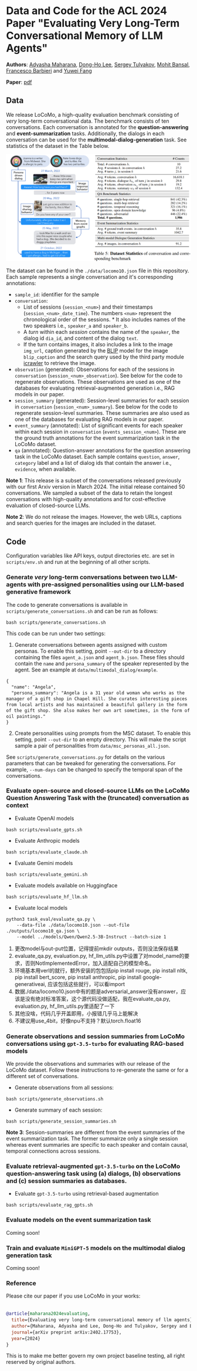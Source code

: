 # Data and Code for the **ACL 2024** Paper "**Evaluating Very Long-Term Conversational Memory of LLM Agents**"
**Authors**: [Adyasha Maharana](https://adymaharana.github.io/), [Dong-Ho Lee](https://www.danny-lee.info/), [Sergey Tulyakov](https://stulyakov.com/), [Mohit Bansal](https://www.cs.unc.edu/~mbansal/), [Francesco Barbieri](https://fvancesco.github.io/) and [Yuwei Fang](https://yuwfan.github.io/)

**Paper**: [pdf](https://github.com/snap-research/locomo/tree/main/static/paper/locomo.pdf)

## Data

We release LoCoMo, a high-quality evaluation benchmark consisting of *very* long-term conversational data. The benchmark consists of ten conversations. Each conversation is annotated for the **question-answering** and **event-summarization** tasks. Additionally, the dialogs in each conversation can be used for the **multimodal-dialog-generation** task. See statistics of the dataset in the Table below.

![image](./static/images/locomo_example_stats.png)

The dataset can be found in the ```./data/locomo10.json``` file in this repository. Each sample represents a single conversation and it's corresponding annotations: 
* `sample_id`: identifier for the sample
* `conversation`: 
    * List of sessions (`session_<num>`) and their timestamps (`session_<num>_date_time`). The numbers `<num>` represent the chronological order of the sessions. * It also includes names of the two speakers i.e., `speaker_a` and `speaker_b`. 
    * A *turn* within each *session* contains the name of the `speaker`, the dialog id `dia_id`, and content of the dialog `text`. 
    * If the turn contains images, it also includes a link to the image `img_url`, caption generated by the [BLIP](https://huggingface.co/Salesforce/blip-image-captioning-large) model for the image `blip_caption` and the search query used by the third party module [icrawler](https://icrawler.readthedocs.io/en/latest/) to retrieve the image.
* `observation` (generated): Observations for each of the sessions in `conversation` (`session_<num>_observation`). See below for the code to regenerate observations. These observations are used as one of the databases for evaluating retrieval-augmented generation i.e., RAG models in our paper.
* `session_summary` (generated): Session-level summaries for each session in `conversation` (`session_<num>_summary`). See below for the code to regenerate session-level summaries. These summaries are also used as one of the databases for evaluating RAG models in our paper.
* `event_summary` (annotated): List of significant events for each speaker within each session in `conversation` (`events_session_<num>`). These are the ground truth annotations for the event summarization task in the LoCoMo dataset.
* `qa` (annotated): Question-answer annotations for the question answering task in the LoCoMo dataset. Each sample contains `question`, `answer`, `category` label and a list of dialog ids that contain the answer i.e., `evidence`, when available.


**Note 1**: This release is a subset of the conversations released previously with our first Arxiv version in March 2024. The initial release contained 50 conversations. We sampled a subset of the data to retain the longest conversations with high-quality annotations and for cost-effective evaluation of closed-source LLMs.

**Note 2**: We do not release the images. However, the web URLs, captions and search queries for the images are included in the dataset.


## Code

Configuration variables like API keys, output directories etc. are set in `scripts/env.sh` and run at the beginning of all other scripts.

### Generate *very* long-term conversations between two LLM-agents with pre-assigned personalities using our LLM-based generative framework
The code to generate conversations is available in `scripts/generate_conversations.sh` and can be run as follows:
```
bash scripts/generate_conversations.sh
```

This code can be run under two settings:
1. Generate conversations between agents assigned with custom personas. To enable this setting, point `--out-dir` to a directory containing the files `agent_a.json` and `agent_b.json`. These files should contain the `name` and `persona_summary` of the speaker represented by the agent. See an example at `data/multimodal_dialog/example`.

```
{
  "name": "Angela",
  "persona_summary": "Angela is a 31 year old woman who works as the manager of a gift shop in Chapel Hill. She curates interesting pieces from local artists and has maintained a beautiful gallery in the form of the gift shop. She also makes her own art sometimes, in the form of oil paintings."
}
```

2. Create personalities using prompts from the MSC dataset. To enable this setting, point `--out-dir` to an empty directory. This will make the script sample a pair of personalities from `data/msc_personas_all.json`.

See `scripts/generate_conversations.py` for details on the various parameters that can be tweaked for generating the conversations. For example, `--num-days` can be changed to specify the temporal span of the conversations.

### Evaluate open-source and closed-source LLMs on the LoCoMo Question Answering Task with the (truncated) conversation as context

* Evaluate OpenAI models
```
bash scripts/evaluate_gpts.sh
```

* Evaluate Anthropic models
```
bash scripts/evaluate_claude.sh
```

* Evaluate Gemini models
```
bash scripts/evaluate_gemini.sh
```

* Evaluate models available on Huggingface
```
bash scripts/evaluate_hf_llm.sh
```

* Evaluate local models
```
python3 task_eval/evaluate_qa.py \
    --data-file ./data/locomo10.json --out-file ./outputs/locomo10_qa.json \
    --model ../models/Qwen/Qwen2.5-3B-Instruct --batch-size 1
```

1. 更改model与out-put位置，记得提前mkdir outputs，否则没法保存结果
2. evaluate_qa.py, evaluation.py, hf_llm_utils.py中设置了对model_name的要求，否则NotImplementedError，加入适配自己的模型命名。
3. 环境基本用verl的就行，额外安装的包包括pip install rouge, pip install nltk, pip install bert_score, pip install anthropic, pip install google-generativeai, 应该包括这些就行，可以看import
4. 数据./data/locomo10.json中有的题是adversarial_answer没有answer，应该是没有绝对标准答案，这个源代码没做适配，我在evaluate_qa.py, evaluation.py, hf_llm_utils.py里适配了一下
5. 其他没啥，代码几乎开盖即用，小报错几乎马上能解决
6. 不建议用use_4bit，好像npu不支持？默认torch.float16

### Generate observations and session summaries from LoCoMo conversations using `gpt-3.5-turbo` for evaluating RAG-based models
We provide the observations and summaries with our release of the LoCoMo dataset. Follow these instructions to re-generate the same or for a different set of conversations.

* Generate observations from all sessions:
```
bash scripts/generate_observations.sh
```

* Generate summary of each session:
```
bash scripts/generate_session_summaries.sh
```
**Note 3**: Session-summaries are different from the event summaries of the event summarization task. The former summairze only a single session whereas event summaries are specific to each speaker and contain causal, temporal connections across sessions.


### Evaluate retrieval-augmented `gpt-3.5-turbo` on the LoCoMo question-answering task using (a) dialogs, (b) observations and (c) session summaries as databases.
* Evaluate `gpt-3.5-turbo` using retrieval-based augmentation
```
bash scripts/evaluate_rag_gpts.sh
```

### Evaluate models on the event summarization task

Coming soon!

### Train and evaluate `MiniGPT-5` models on the multimodal dialog generation task

Coming soon!


### Reference
Please cite our paper if you use LoCoMo in your works:
```bibtex

@article{maharana2024evaluating,
  title={Evaluating very long-term conversational memory of llm agents},
  author={Maharana, Adyasha and Lee, Dong-Ho and Tulyakov, Sergey and Bansal, Mohit and Barbieri, Francesco and Fang, Yuwei},
  journal={arXiv preprint arXiv:2402.17753},
  year={2024}
}
```


This is to make me better govern my own project baseline testing, all right reserved by original authors.